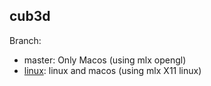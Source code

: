 ## cub3d
Branch:
- master: Only Macos (using mlx opengl)
- [linux](https://github.com/ggjulio/cub3d/tree/linux): linux and macos (using mlx X11 linux)
